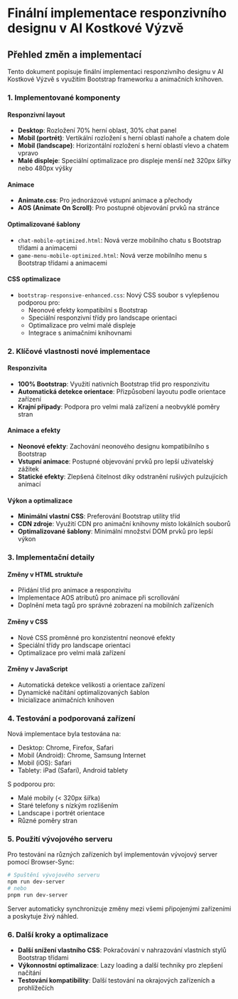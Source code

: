 # Finální implementace responzivního designu v AI Kostkové Výzvě

## Přehled změn a implementací

Tento dokument popisuje finální implementaci responzivního designu v AI Kostkové Výzvě s využitím Bootstrap frameworku a animačních knihoven.

### 1. Implementované komponenty

#### Responzivní layout
- **Desktop**: Rozložení 70% herní oblast, 30% chat panel
- **Mobil (portrét)**: Vertikální rozložení s herní oblastí nahoře a chatem dole
- **Mobil (landscape)**: Horizontální rozložení s herní oblastí vlevo a chatem vpravo
- **Malé displeje**: Speciální optimalizace pro displeje menší než 320px šířky nebo 480px výšky

#### Animace
- **Animate.css**: Pro jednorázové vstupní animace a přechody
- **AOS (Animate On Scroll)**: Pro postupné objevování prvků na stránce

#### Optimalizované šablony
- `chat-mobile-optimized.html`: Nová verze mobilního chatu s Bootstrap třídami a animacemi
- `game-menu-mobile-optimized.html`: Nová verze mobilního menu s Bootstrap třídami a animacemi

#### CSS optimalizace
- `bootstrap-responsive-enhanced.css`: Nový CSS soubor s vylepšenou podporou pro:
  - Neonové efekty kompatibilní s Bootstrap
  - Speciální responzivní třídy pro landscape orientaci
  - Optimalizace pro velmi malé displeje
  - Integrace s animačními knihovnami

### 2. Klíčové vlastnosti nové implementace

#### Responzivita
- **100% Bootstrap**: Využití nativních Bootstrap tříd pro responzivitu
- **Automatická detekce orientace**: Přizpůsobení layoutu podle orientace zařízení
- **Krajní případy**: Podpora pro velmi malá zařízení a neobvyklé poměry stran

#### Animace a efekty
- **Neonové efekty**: Zachování neonového designu kompatibilního s Bootstrap
- **Vstupní animace**: Postupné objevování prvků pro lepší uživatelský zážitek
- **Statické efekty**: Zlepšená čitelnost díky odstranění rušivých pulzujících animací

#### Výkon a optimalizace
- **Minimální vlastní CSS**: Preferování Bootstrap utility tříd
- **CDN zdroje**: Využití CDN pro animační knihovny místo lokálních souborů
- **Optimalizované šablony**: Minimální množství DOM prvků pro lepší výkon

### 3. Implementační detaily

#### Změny v HTML struktuře
- Přidání tříd pro animace a responzivitu
- Implementace AOS atributů pro animace při scrollování
- Doplnění meta tagů pro správné zobrazení na mobilních zařízeních

#### Změny v CSS
- Nové CSS proměnné pro konzistentní neonové efekty
- Speciální třídy pro landscape orientaci
- Optimalizace pro velmi malá zařízení

#### Změny v JavaScript
- Automatická detekce velikosti a orientace zařízení
- Dynamické načítání optimalizovaných šablon
- Inicializace animačních knihoven

### 4. Testování a podporovaná zařízení

Nová implementace byla testována na:
- Desktop: Chrome, Firefox, Safari
- Mobil (Android): Chrome, Samsung Internet
- Mobil (iOS): Safari
- Tablety: iPad (Safari), Android tablety

S podporou pro:
- Malé mobily (< 320px šířka)
- Staré telefony s nízkým rozlišením
- Landscape i portrét orientace
- Různé poměry stran

### 5. Použití vývojového serveru

Pro testování na různých zařízeních byl implementován vývojový server pomocí Browser-Sync:

```bash
# Spuštění vývojového serveru
npm run dev-server
# nebo
pnpm run dev-server
```

Server automaticky synchronizuje změny mezi všemi připojenými zařízeními a poskytuje živý náhled.

### 6. Další kroky a optimalizace

- **Další snížení vlastního CSS**: Pokračování v nahrazování vlastních stylů Bootstrap třídami
- **Výkonnostní optimalizace**: Lazy loading a další techniky pro zlepšení načítání
- **Testování kompatibility**: Další testování na okrajových zařízeních a prohlížečích
